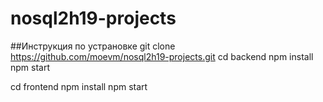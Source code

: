 # nosql2h19-projects
##Инструкция по устрановке
git clone https://github.com/moevm/nosql2h19-projects.git
cd backend
npm install
npm start

cd frontend
npm install
npm start
